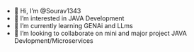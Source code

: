 - 👋 Hi, I’m @Sourav1343
- 👀 I’m interested in JAVA Development 
- 🌱 I’m currently learning GENAi and LLms
- 💞️ I’m looking to collaborate on mini and major project JAVA Devlopment/Microservices


<!---
Sourav1343/Sourav1343 is a ✨ special ✨ repository because its `README.md` (this file) appears on your GitHub profile.
You can click the Preview link to take a look at your changes.
--->
